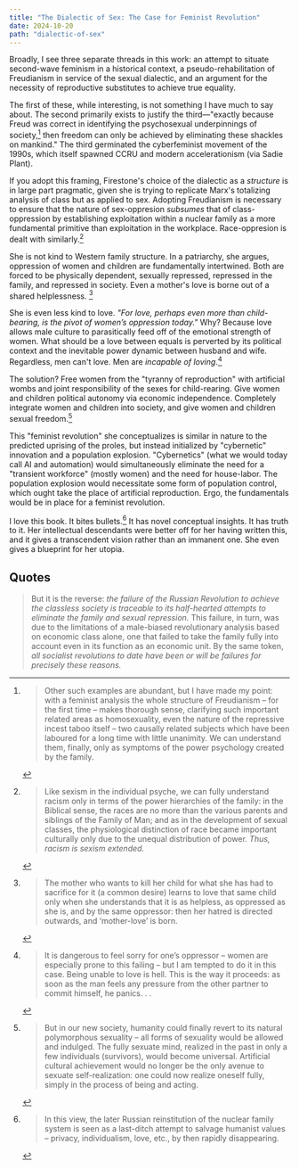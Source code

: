 ```yaml
---
title: "The Dialectic of Sex: The Case for Feminist Revolution"
date: 2024-10-20
path: "dialectic-of-sex"
---
```


Broadly, I see three separate threads in this work: an attempt to situate second-wave feminism in a historical context, a pseudo-rehabilitation of Freudianism in service of the sexual dialectic, and an argument for the necessity of reproductive substitutes to achieve true equality. 

The first of these, while interesting, is not something I have much to say about. The second primarily exists to justify the third—"exactly because Freud was correct in identifying the psychosexual underpinnings of society,[^1] then freedom can only be achieved by eliminating these shackles on mankind." The third germinated the cyberfeminist movement of the 1990s, which itself spawned CCRU and modern accelerationism (via Sadie Plant). 

If you adopt this framing, Firestone's choice of the dialectic as a *structure* is in large part pragmatic, given she is trying to replicate Marx's totalizing analysis of class but as applied to sex. Adopting Freudianism is necessary to ensure that the nature of sex-oppresion *subsumes* that of class-oppression by establishing exploitation within a nuclear family as a more fundamental primitive than exploitation in the workplace. Race-oppresion is dealt with similarly.[^2]

She is not kind to Western family structure. In a patriarchy, she argues, oppression of women and children are fundamentally intertwined. Both are forced to be physically dependent, sexually repressed, repressed in the family, and repressed in society. Even a mother's love is borne out of a shared helplessness. [^3]

She is even less kind to love. *"For love, perhaps even more than child-bearing, is the pivot of women’s oppression today."* Why? Because love allows male culture to parasitically feed off of the emotional strength of women. What should be a love between equals is perverted by its political context and the inevitable power dynamic between husband and wife. Regardless, men can't love. Men are *incapable of loving*.[^4]

The solution? Free women from the "tyranny of reproduction" with artificial wombs and joint responsibility of the sexes for child-rearing. Give women and children political autonomy via economic independence. Completely integrate women and children into society, and give women and children sexual freedom.[^5]

This "feminist revolution" she conceptualizes is similar in nature to the predicted uprising of the proles, but instead initialized by "cybernetic" innovation and a population explosion. "Cybernetics" (what we would today call AI and automation) would simultaneously eliminate the need for a "transient workforce" (mostly women) and the need for house-labor. The population explosion would necessitate some form of population control, which ought take the place of artificial reproduction. Ergo, the fundamentals would be in place for a feminist revolution. 

I love this book. It bites bullets.[^6] It has novel conceptual insights. It has truth to it. Her intellectual descendants were better off for her having written this, and it gives a transcendent vision rather than an immanent one. She even gives a blueprint for her utopia. 

<h2>Quotes</h2>

[^1]: > Other such examples are abundant, but I have made my point: with a feminist analysis the whole structure of Freudianism – for the first time – makes thorough sense, clarifying such important related areas as homosexuality, even the nature of the repressive incest taboo itself – two causally related subjects which have been laboured for a long time with little unanimity. We can understand them, finally, only as symptoms of the power psychology created by the family.

[^2]: >  Like sexism in the individual psyche, we can fully understand racism only in terms of the power hierarchies of the family: in the Biblical sense, the races are no more than the various parents and siblings of the Family of Man; and as in the development of sexual classes, the physiological distinction of race became important culturally only due to the unequal distribution of power. *Thus, racism is sexism extended.*

[^3]: > The mother who wants to kill her child for what she has had to sacrifice for it (a common desire) learns to love that same child only when she understands that it is as helpless, as oppressed as she is, and by the same oppressor: then her hatred is directed outwards, and ‘mother-love’ is born.

[^4]: > It is dangerous to feel sorry for one’s oppressor – women are especially prone to this failing – but I am tempted to do it in this case. Being unable to love is hell. This is the way it proceeds: as soon as the man feels any pressure from the other partner to commit himself, he panics. . . 

[^5]: > But in our new society, humanity could finally revert to its natural polymorphous sexuality – all forms of sexuality would be allowed and indulged. The fully sexuate mind, realized in the past in only a few individuals (survivors), would become universal. Artificial cultural achievement would no longer be the only avenue to sexuate self-realization: one could now realize oneself fully, simply in the process of being and acting.

[^6]: > In this view, the later Russian reinstitution of the nuclear family system is seen as a last-ditch attempt to salvage humanist values – privacy, individualism, love, etc., by then rapidly disappearing.
> 
> But it is the reverse: *the failure of the Russian Revolution to achieve the classless society is traceable to its half-hearted attempts to eliminate the family and sexual repression.* This failure, in turn, was due to the limitations of a male-biased revolutionary analysis based on economic class alone, one that failed to take the family fully into account even in its function as an economic unit. By the same token, *all socialist revolutions to date have been or will be failures for precisely these reasons.*